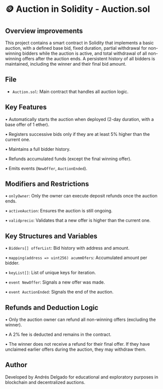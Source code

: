 # 🪙 Auction in Solidity - Auction.sol

## Overview improvements

This project contains a smart contract in Solidity that implements a basic auction, with a defined base bid, fixed duration, partial withdrawal for non-winning bidders while the auction is active, and total withdrawal of all non-winning offers after the auction ends. A persistent history of all bidders is maintained, including the winner and their final bid amount.

## File

- `Auction.sol`: Main contract that handles all auction logic.

## Key Features

• Automatically starts the auction when deployed (2-day duration, with a base offer of 1 ether).

• Registers successive bids only if they are at least 5% higher than the current one.

• Maintains a full bidder history.

• Refunds accumulated funds (except the final winning offer).

• Emits events (`NewOffer`, `AuctionEnded`).

## Modifiers and Restrictions

• `onlyOwner`: Only the owner can execute deposit refunds once the auction ends.

• `activeAuction`: Ensures the auction is still ongoing.

• `validprecio`: Validates that a new offer is higher than the current one.

## Key Structures and Variables

• `Bidders[] offerList`: Bid history with address and amount.

• `mapping(address => uint256) acummOfers`: Accumulated amount per bidder.

• `keyList[]`: List of unique keys for iteration.

• `event NewOffer`: Signals a new offer was made.

• `event AuctionEnded`: Signals the end of the auction.

## Refunds and Deduction Logic

• Only the auction owner can refund all non-winning offers (excluding the winner).

• A 2% fee is deducted and remains in the contract.

• The winner does not receive a refund for their final offer. If they have unclaimed earlier offers during the auction, they may withdraw them.

## Author

Developed by Andrés Delgado for educational and exploratory purposes in blockchain and decentralized auctions.
